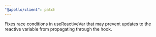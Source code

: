 ```yaml
---
"@apollo/client": patch
---
```


Fixes race conditions in useReactiveVar that may prevent updates to the reactive variable from propagating through the hook.
